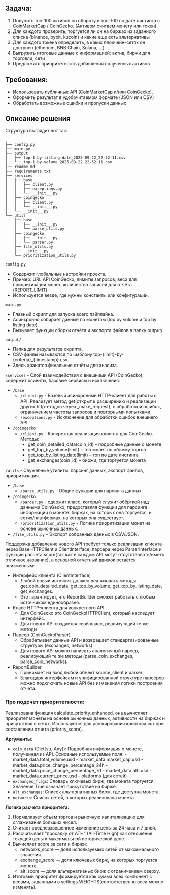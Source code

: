 ## Задача:
1. Получить топ-100 активов по обороту и топ-100 по дате листинга с CoinMarketCap / CoinGecko. (Активом считаем монету или токен)
2. Для каждого проверить, торгуется ли он на биржах из заданного списка {binance, bybit, kucoin} и какие еще есть альтернативы
3. Для каждого токена определить, в каких блокчейн-сетях он доступен (etherium, BNB Chain, Solana, …)
4. Выгрузить итоговые данные с информацией: актив, биржи для торговли, сети
5. Предложить приоритетность добавления полученных активов

## Требования:
* Использовать публичные API (CoinMarketCap и/или CoinGecko).
* Оформить результат в удобочитаемом формате (JSON или CSV)
* Обработать возможные ошибки и пропуски данных

## Описание решения 
Cтруктура выглядит вот так:
```commandline
.
├── config.py
├── main.py
├── output
│   ├── top-1-by-listing-date_2025-09-22_22-52-11.csv
│   └── top-1-by-volume_2025-09-22_22-52-11.csv
├── readme.md
├── requirements.txt
├── services
│   ├── base
│   │   ├── client.py
│   │   ├── exceptions.py
│   │   └── __init__.py
│   ├── coingecko
│   │   ├── client.py
│   │   └── __init__.py
│   └── __init__.py
└── utils
    ├── base
    │   ├── __init__.py
    │   └── parse_utils.py
    ├── coingecko
    │   ├── __init__.py
    │   └── parser.py
    ├── file_utils.py
    ├── __init__.py
    └── prioritization_utils.py
```
`config.py`
* Содержит глобальные настройки проекта.
* Пример: URL API CoinGecko, лимиты запросов, веса для приоритизации монет, количество записей для отчёта (REPORT_LIMIT).
* Используется везде, где нужны константы или конфигурации.

`main.py`
* Главный скрипт для запуска всего пайплайна.
* Асинхронно собирает данные по монетам (top by volume и top by listing date).
* Вызывает функции сборки отчёта и экспорта файлов в папку output/.

`output/`
* Папка для результатов скрипта.
* CSV-файлы называются по шаблону top-{limit}-by-{criteria}_{timestamp}.csv.
* Здесь хранятся финальные отчёты для анализа.

`/services` - Слой взаимодействия с внешними API (CoinGecko), содержит клиенты, базовые сервисы и исключения.
* `/base`
  * `/client.py` - Базовый асинхронный HTTP-клиент для работы с API. Реализует метод get(открыт к расширению и реализации других http-етодов через _make_request), с обработкой ошибок, ограничением частоты запросов и повторными попытками.
  * `/exceptions.py` - Исключение для обработки ошибок внешнего API.
* `/coingecko`
  * `/client.py` - Конкретная реализация клиента для CoinGecko. Методы:
    * get_coin_detailed_data(coin_id) – подробные данные о монете
    * get_top_by_volume(limit) – топ монет по объему торгов
    * get_top_by_listing_date(limit) – топ по дате листинга
    * get_exchanges(coin_id) – биржи, где торгуется монета

`/utils` - Служебные утилиты: парсинг данных, экспорт файлов, приоритизация.
* `/base`
  * `/parse_utils.py` - Общие функции для парсинга данных.
* `/coingecko`
  * `/parder.py` - одержит класс, который служит обёрткой над данными CoinGecko, предоставляя функции для парсинга информации о монете: биржах, на которых она торгуется, и сетях/платформах, на которых она существует.
  * `/prioritization_utils.py` - Логика приоритизации монет на основе рыночных данных.
* `/file_utils.py` - Экспорт собранных данных в CSV/JSON.

Поддержка добавление нового API требует только реализации клиента через BaseHTTPClient и ClientInterface, парсера через ParserInterface и функции расчета score(так как в каждом API могут отсутствовать/иметь отличное название), а основной отчетный движок остаётся неизменным:
* Интерфейс клиента (ClientInterface)
    - Любой новый источник должен реализовать методы: get_coin_detailed_data, get_top_by_volume, get_top_by_listing_date, get_exchanges.
    - Это гарантирует, что ReportBuilder сможет работать с любым источником единообразно.
* Класс HTTP-клиента для конкретного API
  - Для CoinGecko это CoinGeckoHTTPClient, который наследует интерфейс.
  - Для нового API создается свой класс, реализующий те же методы.
* Парсер (CoinGeckoParser)
  - Обрабатывает данные API и возвращает стандартизированные структуры (exchanges, networks).
  - Для нового API можно написать аналогичный парсер, реализующий те же методы (parse_coin_exchanges, parse_coin_networks).
* ReportBuilder
  - Принимает на вход любой объект source_client и parser.
  - Благодаря интерфейсам и унифицированной структуре парсеров можно подключать новые API без изменения логики построения отчета.

### Про подсчет приоритетности:
Реализована функция calculate_priority_enhanced, она вычисляет приоритет монеты на основе рыночных данных, активности на биржах и
присутствия в сетях. Используется для ранжирования криптовалют при составлении отчета (priority_score).

**Аргументы**:
* `coin_data` (Dict[str, Any]): Подробная информация о монете, полученная из API. 
        Основные используемые поля:
            - market_data.total_volume.usd
            - market_data.market_cap.usd
            - market_data.price_change_percentage_24h
            - market_data.price_change_percentage_7d
            - market_data.ath.usd
            - market_data.current_price.usd
            - platforms (для сетей)
* `exchanges_flags`: Словарь ключевых бирж, где монета торгуется.
        Значение True означает присутствие на бирже.
* `alt_exchanges`: Список альтернативных бирж, где доступна монета.
* `networks`: Список сетей, в которых реализована монета.

**Логика расчета приоритета:**
1. Нормализует объем торгов и рыночную капитализацию для сглаживания
           больших чисел.
2. Считает средневзвешенное изменение цены за 24 часа и 7 дней.
3. Рассчитывает "просадку от ATH" (All-Time High) как отношение текущей цены к максимальной исторической цене.
4. Вычисляет score за сети и биржи:
   - networks_score — доля используемых сетей от максимального значения.
   - exchange_score — доля ключевых бирж, на которых торгуется монета.
   - alt_score — доля альтернативных бирж с ограничением сверху.
5. Итоговый приоритет формируется как сумма всех компонент с весами, заданными  в settings.WEIGHTS(соответственно веса можно изменять).

